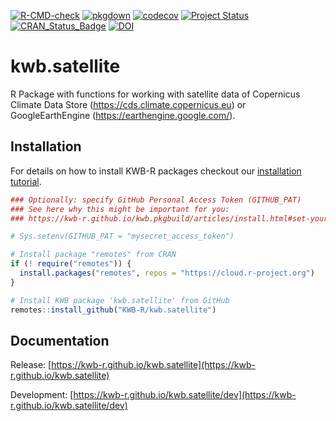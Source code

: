 [![R-CMD-check](https://github.com/KWB-R/kwb.satellite/workflows/R-CMD-check/badge.svg)](https://github.com/KWB-R/kwb.satellite/actions?query=workflow%3AR-CMD-check)
[![pkgdown](https://github.com/KWB-R/kwb.satellite/workflows/pkgdown/badge.svg)](https://github.com/KWB-R/kwb.satellite/actions?query=workflow%3Apkgdown)
[![codecov](https://codecov.io/github/KWB-R/kwb.satellite/branch/main/graphs/badge.svg)](https://codecov.io/github/KWB-R/kwb.satellite)
[![Project Status](https://img.shields.io/badge/lifecycle-experimental-orange.svg)](https://www.tidyverse.org/lifecycle/#experimental)
[![CRAN_Status_Badge](https://www.r-pkg.org/badges/version/kwb.satellite)]()
[![DOI](https://zenodo.org/badge/doi/10.5281/zenodo.6566986.svg)](https://doi.org/10.5281/zenodo.6566986)

# kwb.satellite

R Package with functions for working with satellite
data of Copernicus Climate Data Store
(https://cds.climate.copernicus.eu) or GoogleEarthEngine
(https://earthengine.google.com/).

## Installation

For details on how to install KWB-R packages checkout our [installation tutorial](https://kwb-r.github.io/kwb.pkgbuild/articles/install.html).

```r
### Optionally: specify GitHub Personal Access Token (GITHUB_PAT)
### See here why this might be important for you:
### https://kwb-r.github.io/kwb.pkgbuild/articles/install.html#set-your-github_pat

# Sys.setenv(GITHUB_PAT = "mysecret_access_token")

# Install package "remotes" from CRAN
if (! require("remotes")) {
  install.packages("remotes", repos = "https://cloud.r-project.org")
}

# Install KWB package 'kwb.satellite' from GitHub
remotes::install_github("KWB-R/kwb.satellite")
```

## Documentation

Release: [https://kwb-r.github.io/kwb.satellite](https://kwb-r.github.io/kwb.satellite)

Development: [https://kwb-r.github.io/kwb.satellite/dev](https://kwb-r.github.io/kwb.satellite/dev)
